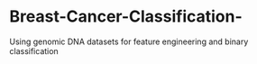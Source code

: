 # Breast-Cancer-Classification-
Using genomic DNA datasets for feature engineering and binary classification 
